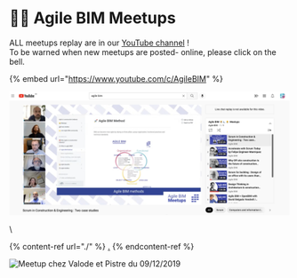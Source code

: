 # 👷‍♀️ Agile BIM Meetups

ALL meetups replay are in our [YouTube channel](https://www.youtube.com/watch?list=PLQ1iSQrB9cFZgmTvvulFOs2Srph2dkyU1) ! \
To be warned when new meetups are posted- online, please click on the bell.

{% embed url="https://www.youtube.com/c/AgileBIM" %}

![](../.gitbook/assets/screenshot-2021-09-30-at-11.04.56.png)

\


{% content-ref url="./" %}
[.](./)
{% endcontent-ref %}

![Meetup chez Valode et Pistre du 09/12/2019](../.gitbook/assets/photo-analisa.jpeg)
